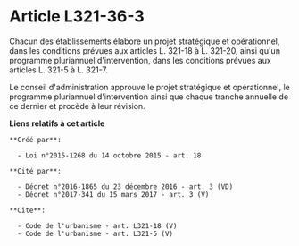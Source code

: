 # Article L321-36-3

Chacun des établissements élabore un projet stratégique et opérationnel, dans les conditions prévues aux articles L. 321-18 à
L. 321-20, ainsi qu'un programme pluriannuel d'intervention, dans les conditions prévues aux articles L. 321-5 à L. 321-7. 

Le conseil d'administration approuve le projet stratégique et opérationnel, le programme pluriannuel d'intervention ainsi que
chaque tranche annuelle de ce dernier et procède à leur révision.

**Liens relatifs à cet article**

	**Créé par**:

	  - Loi n°2015-1268 du 14 octobre 2015 - art. 18

	**Cité par**:

	  - Décret n°2016-1865 du 23 décembre 2016 - art. 3 (VD)
	  - Décret n°2017-341 du 15 mars 2017 - art. 3 (V)

	**Cite**:

	  - Code de l'urbanisme - art. L321-18 (V)
	  - Code de l'urbanisme - art. L321-5 (V)
